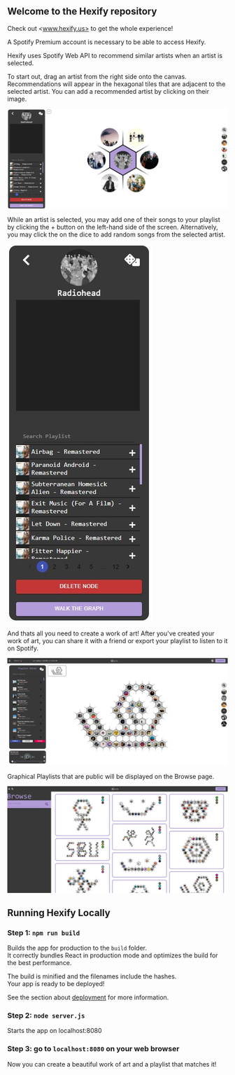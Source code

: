 
## Welcome to the Hexify repository

Check out <www.hexify.us> to get the whole experience!

A Spotify Premium account is necessary to be able to access Hexify. 

Hexify uses Spotify Web API to recommend similar artists when an artist is selected.

To start out, drag an artist from the right side onto the canvas.
Recommendations will appear in the hexagonal tiles that are adjacent to the selected artist. You can add a recommended artist by clicking on their image. 

![recommendedPreview](previews\recommendedPreview.JPG)

While an artist is selected, you may add one of their songs to your playlist by clicking the + button on the left-hand side of the screen. Alternatively, you may click the on the dice to add random songs from the selected artist.

![artistEditorPreview](previews\artistEditorPreview.JPG)

And thats all you need to create a work of art! After you've created your work of art, you can share it with a friend or export your playlist to listen to it on Spotify. 

![snailPreview](previews\snailPreview.JPG)

Graphical Playlists that are public will be displayed on the Browse page.

![browsePreview](previews\browsePreview.JPG)

## Running Hexify Locally


### Step 1: `npm run build`

Builds the app for production to the `build` folder.<br />
It correctly bundles React in production mode and optimizes the build for the best performance.

The build is minified and the filenames include the hashes.<br />
Your app is ready to be deployed!

See the section about [deployment](https://facebook.github.io/create-react-app/docs/deployment) for more information.


### Step 2: `node server.js`

Starts the app on localhost:8080

### Step 3: go to `localhost:8080` on your web browser

Now you can create a beautiful work of art and a playlist that matches it!